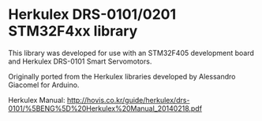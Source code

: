 # Herkulex DRS-0101/0201 STM32F4xx library

This library was developed for use with an STM32F405 development board and Herkulex DRS-0101 Smart Servomotors. 

Originally ported from the Herkulex libraries developed by Alessandro Giacomel for Arduino.

Herkulex Manual: http://hovis.co.kr/guide/herkulex/drs-0101/%5BENG%5D%20Herkulex%20Manual_20140218.pdf